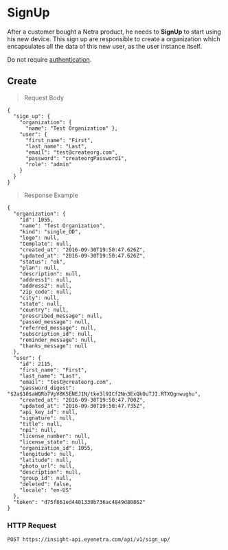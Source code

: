 # SignUp

After a customer bought a Netra product, he needs  to **SignUp** to start using his new device. This sign up are responsible to create a organization which encapsulates all the data of this new user, as the user instance itself.

<aside class="warn">
Do not require <a href="#basic-authentication">authentication</a>.
</aside>

## Create

> Request Body

````
{
  "sign_up": {
    "organization": {
      "name": "Test Organization" },
    "user": {
      "first_name": "First",
      "last_name": "Last",
      "email": "test@createorg.com",
      "password": "createorgPassword1",
      "role": "admin"
    }
  }
}
````

> Response Example 

````
{
  "organization": {
    "id": 1055,
    "name": "Test Organization",
    "kind": "single_OD",
    "logo": null,
    "template": null,
    "created_at": "2016-09-30T19:50:47.626Z",
    "updated_at": "2016-09-30T19:50:47.626Z",
    "status": "ok",
    "plan": null,
    "description": null,
    "address1": null,
    "address2": null,
    "zip_code": null,
    "city": null,
    "state": null,
    "country": null,
    "prescribed_message": null,
    "passed_message": null,
    "referred_message": null,
    "subscription_id": null,
    "reminder_message": null,
    "thanks_message": null
  },
  "user": {
    "id": 2115,
    "first_name": "First",
    "last_name": "Last",
    "email": "test@createorg.com",
    "password_digest": "$2a$10$aWQRb7VpV8K5ENEJ1N/tke3l9ICf2Nn3ExQkOuTJI.RTXQgnwughu",
    "created_at": "2016-09-30T19:50:47.700Z",
    "updated_at": "2016-09-30T19:50:47.735Z",
    "api_key_id": null,
    "signature": null,
    "title": null,
    "npi": null,
    "license_number": null,
    "license_state": null,
    "organization_id": 1055,
    "longitude": null,
    "latitude": null,
    "photo_url": null,
    "description": null,
    "group_id": null,
    "deleted": false,
    "locale": "en-US"
  },
  "token": "d75f861ed4401338b736ac4849d80862"
}
````

### HTTP Request

`POST https://insight-api.eyenetra.com/api/v1/sign_up/`

